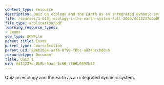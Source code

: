 ```yaml
---
content_type: resource
description: Quiz on ecology and the Earth as an integrated dynamic system.
file: /courses/1-018j-ecology-i-the-earth-system-fall-2009/dd13237d0b8b5aad5c667566b0692b32_MIT1_018JF09_study_1.pdf
file_type: application/pdf
learning_resource_types:
- Exams
ocw_type: OCWFile
parent_title: Exams
parent_type: CourseSection
parent_uid: 88eb26e4-aaf6-0f90-f0bc-a834bccbd0ab
resourcetype: Document
title: Quiz 1
uid: dd13237d-0b8b-5aad-5c66-7566b0692b32
---
```

Quiz on ecology and the Earth as an integrated dynamic system.

